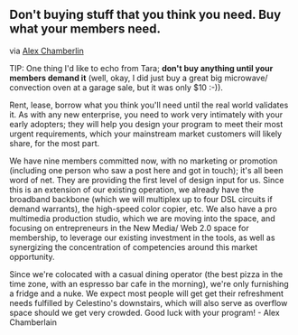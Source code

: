## Don't buying stuff that you think you need. Buy what your members need.

via [Alex Chamberlin](http://uptimechico.ning.com/)

TIP: One thing I'd like to echo from Tara; **don't buy anything until your members demand it** (well, okay, I did just buy a great big microwave/ convection oven at a garage sale, but it was only $10 :-)). 

Rent, lease, borrow what you think you'll need until the real world
validates it. As with any new enterprise, you need to work very intimately with your early adopters; they will help you design your program to meet their most urgent requirements, which your mainstream market customers will likely share, for the most part.

We have nine members committed now, with no marketing or promotion (including one person who saw a post here and got in touch); it's all been word of net. They are providing the first level of design input for us. Since this is an extension of our existing operation, we
already have the broadband backbone (which we will multiplex up to four DSL circuits if demand warrants), the high-speed color copier, etc. We also have a pro multimedia production studio, which we are moving into the space, and focusing on entrepreneurs in the New Media/ Web 2.0 space for membership, to leverage our existing investment in the tools, as well as synergizing the concentration of competencies around this market opportunity.

Since we're colocated with a casual dining operator (the best pizza in the time zone, with an espresso bar cafe in the morning), we're only furnishing a fridge and a nuke. We expect most people will get get their refreshment needs fulfilled by Celestino's downstairs, which
will also serve as overflow space should we get very crowded. Good luck with your program! - Alex Chamberlain